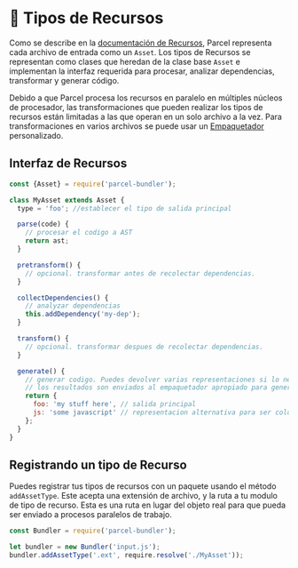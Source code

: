 # 📝 Tipos de Recursos

Como se describe en la [documentación de Recursos](assets.html), Parcel representa cada archivo de entrada como un `Asset`. Los tipos de Recursos se representan como clases que heredan de la clase base `Asset` e implementan la interfaz requerida para procesar, analizar dependencias, transformar y generar código.

Debido a que Parcel procesa los recursos en paralelo en múltiples núcleos de procesador, las transformaciones que pueden realizar los tipos de recursos están limitadas a las que operan en un solo archivo a la vez. Para transformaciones en varios archivos se puede usar un [Empaquetador](packagers.html) personalizado.

## Interfaz de Recursos

```javascript
const {Asset} = require('parcel-bundler');

class MyAsset extends Asset {
  type = 'foo'; //establecer el tipo de salida principal

  parse(code) {
    // procesar el codigo a AST
    return ast;
  }

  pretransform() {
    // opcional. transformar antes de recolectar dependencias.
  }

  collectDependencies() {
    // analyzar dependencias
    this.addDependency('my-dep');
  }

  transform() {
    // opcional. transformar despues de recolectar dependencias.
  }

  generate() {
    // generar codigo. Puedes devolver varias representaciones si lo necesitas.
    // los resultados son enviados al empaquetador apropiado para generar los paquetes finales.
    return {
      foo: 'my stuff here', // salida principal
      js: 'some javascript' // representacion alternativa para ser colocada en el paquete de JS si es necesario.
    };
  }
}
```

## Registrando un tipo de Recurso

Puedes registrar tus tipos de recursos con un paquete usando el método `addAssetType`. Este acepta una extensión de archivo, y la ruta a tu modulo de tipo de recurso. Esta es una ruta en lugar del objeto real para que pueda ser enviado a procesos paralelos de trabajo.

```javascript
const Bundler = require('parcel-bundler');

let bundler = new Bundler('input.js');
bundler.addAssetType('.ext', require.resolve('./MyAsset'));
```
